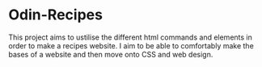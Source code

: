 # Odin-Recipes
This project aims to ustilise the different html commands and elements in order to make a recipes website. 
I aim to be able to comfortably make the bases of a website and then move onto CSS and web design.